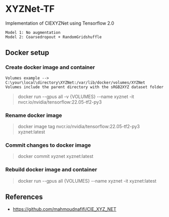 # XYZNet-TF
Implementation of CIEXYZNet using Tensorflow 2.0

```
Model 1: No augmentation
Model 2: Coarsedropout + RandomGridshuffle
```

## Docker setup
### Create docker image and container
```
Volumes example --> C:\your\local\directory\XYZNet:/var/lib/docker/volumes/XYZNet
Volumes include the parent directory with the sRGB2XYZ dataset folder
```
> docker run --gpus all -v {VOLUMES} --name xyznet -it nvcr.io/nvidia/tensorflow:22.05-tf2-py3

### Rename docker image
> docker image tag nvcr.io/nvidia/tensorflow:22.05-tf2-py3 xyznet:latest

### Commit changes to docker image
> docker commit xyznet xyznet:latest

### Rebuild docker image and container
> docker run --gpus all {VOLUMES} --name xyznet -it xyznet:latest

## References
- https://github.com/mahmoudnafifi/CIE_XYZ_NET